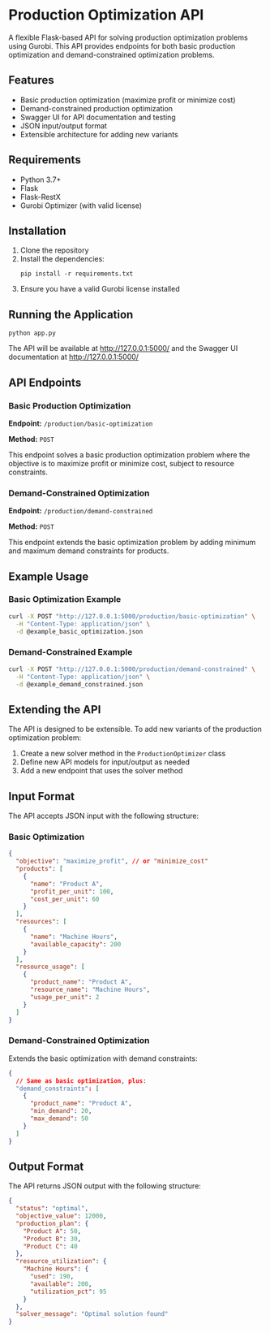 # Production Optimization API

A flexible Flask-based API for solving production optimization problems using Gurobi. This API provides endpoints for both basic production optimization and demand-constrained optimization problems.

## Features

- Basic production optimization (maximize profit or minimize cost)
- Demand-constrained production optimization
- Swagger UI for API documentation and testing
- JSON input/output format
- Extensible architecture for adding new variants

## Requirements

- Python 3.7+
- Flask
- Flask-RestX
- Gurobi Optimizer (with valid license)

## Installation

1. Clone the repository
2. Install the dependencies:
   ```
   pip install -r requirements.txt
   ```
3. Ensure you have a valid Gurobi license installed

## Running the Application

```
python app.py
```

The API will be available at http://127.0.0.1:5000/ and the Swagger UI documentation at http://127.0.0.1:5000/

## API Endpoints

### Basic Production Optimization

**Endpoint:** `/production/basic-optimization`

**Method:** `POST`

This endpoint solves a basic production optimization problem where the objective is to maximize profit or minimize cost, subject to resource constraints.

### Demand-Constrained Optimization

**Endpoint:** `/production/demand-constrained`

**Method:** `POST`

This endpoint extends the basic optimization problem by adding minimum and maximum demand constraints for products.

## Example Usage

### Basic Optimization Example

```bash
curl -X POST "http://127.0.0.1:5000/production/basic-optimization" \
  -H "Content-Type: application/json" \
  -d @example_basic_optimization.json
```

### Demand-Constrained Example

```bash
curl -X POST "http://127.0.0.1:5000/production/demand-constrained" \
  -H "Content-Type: application/json" \
  -d @example_demand_constrained.json
```

## Extending the API

The API is designed to be extensible. To add new variants of the production optimization problem:

1. Create a new solver method in the `ProductionOptimizer` class
2. Define new API models for input/output as needed
3. Add a new endpoint that uses the solver method

## Input Format

The API accepts JSON input with the following structure:

### Basic Optimization

```json
{
  "objective": "maximize_profit", // or "minimize_cost"
  "products": [
    {
      "name": "Product A",
      "profit_per_unit": 100,
      "cost_per_unit": 60
    }
  ],
  "resources": [
    {
      "name": "Machine Hours",
      "available_capacity": 200
    }
  ],
  "resource_usage": [
    {
      "product_name": "Product A",
      "resource_name": "Machine Hours",
      "usage_per_unit": 2
    }
  ]
}
```

### Demand-Constrained Optimization

Extends the basic optimization with demand constraints:

```json
{
  // Same as basic optimization, plus:
  "demand_constraints": [
    {
      "product_name": "Product A",
      "min_demand": 20,
      "max_demand": 50
    }
  ]
}
```

## Output Format

The API returns JSON output with the following structure:

```json
{
  "status": "optimal",
  "objective_value": 12000,
  "production_plan": {
    "Product A": 50,
    "Product B": 30,
    "Product C": 40
  },
  "resource_utilization": {
    "Machine Hours": {
      "used": 190,
      "available": 200,
      "utilization_pct": 95
    }
  },
  "solver_message": "Optimal solution found"
}
```
